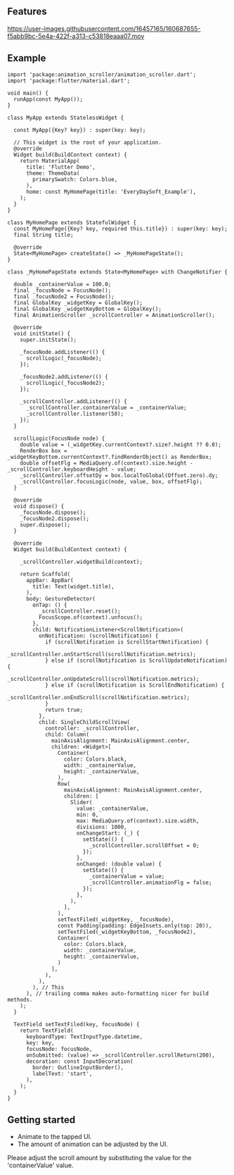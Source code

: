 <!-- 
This README describes the package. If you publish this package to pub.dev,
this README's contents appear on the landing page for your package.

For information about how to write a good package README, see the guide for
[writing package pages](https://dart.dev/guides/libraries/writing-package-pages). 

For general information about developing packages, see the Dart guide for
[creating packages](https://dart.dev/guides/libraries/create-library-packages)
and the Flutter guide for
[developing packages and plugins](https://flutter.dev/developing-packages). 
-->

## Features


https://user-images.githubusercontent.com/16457165/160687655-f5abb9bc-5e4a-422f-a313-c53818eaaa07.mov



## Example

```
import 'package:animation_scroller/animation_scroller.dart';
import 'package:flutter/material.dart';

void main() {
  runApp(const MyApp());
}

class MyApp extends StatelessWidget {

  const MyApp({Key? key}) : super(key: key);

  // This widget is the root of your application.
  @override
  Widget build(BuildContext context) {
    return MaterialApp(
      title: 'Flutter Demo',
      theme: ThemeData(
        primarySwatch: Colors.blue,
      ),
      home: const MyHomePage(title: 'EveryDaySoft_Example'),
    );
  }
}

class MyHomePage extends StatefulWidget {
  const MyHomePage({Key? key, required this.title}) : super(key: key);
  final String title;

  @override
  State<MyHomePage> createState() => _MyHomePageState();
}

class _MyHomePageState extends State<MyHomePage> with ChangeNotifier {

  double _containerValue = 100.0;
  final _focusNode = FocusNode();
  final _focusNode2 = FocusNode();
  final GlobalKey _widgetKey = GlobalKey();
  final GlobalKey _widgetKeyBottom = GlobalKey();
  final AnimationScroller _scrollController = AnimationScroller();

  @override
  void initState() {
    super.initState();

    _focusNode.addListener(() {
      scrollLogic(_focusNode);
    });

    _focusNode2.addListener(() {
      scrollLogic(_focusNode2);
    });

    _scrollController.addListener(() {
      _scrollController.containerValue = _containerValue;
      _scrollController.listener(50);
    });
  }

  scrollLogic(FocusNode node) {
    double value = (_widgetKey.currentContext?.size?.height ?? 0.0);
    RenderBox box = _widgetKeyBottom.currentContext?.findRenderObject() as RenderBox;
    double offsetFlg = MediaQuery.of(context).size.height - _scrollController.keyboardHeight - value;
    _scrollController.offsetDy = box.localToGlobal(Offset.zero).dy;
    _scrollController.focusLogic(node, value, box, offsetFlg);
  }

  @override
  void dispose() {
    _focusNode.dispose();
    _focusNode2.dispose();
    super.dispose();
  }

  @override
  Widget build(BuildContext context) {

    _scrollController.widgetBuild(context);

    return Scaffold(
      appBar: AppBar(
        title: Text(widget.title),
      ),
      body: GestureDetector(
        onTap: () {
          _scrollController.reset();
          FocusScope.of(context).unfocus();
        },
        child: NotificationListener<ScrollNotification>(
          onNotification: (scrollNotification) {
            if (scrollNotification is ScrollStartNotification) {
              _scrollController.onStartScroll(scrollNotification.metrics);
            } else if (scrollNotification is ScrollUpdateNotification) {
              _scrollController.onUpdateScroll(scrollNotification.metrics);
            } else if (scrollNotification is ScrollEndNotification) {
              _scrollController.onEndScroll(scrollNotification.metrics);
            }
            return true;
          },
          child: SingleChildScrollView(
            controller: _scrollController,
            child: Column(
              mainAxisAlignment: MainAxisAlignment.center,
              children: <Widget>[
                Container(
                  color: Colors.black,
                  width: _containerValue,
                  height: _containerValue,
                ),
                Row(
                  mainAxisAlignment: MainAxisAlignment.center,
                  children: [
                    Slider(
                      value: _containerValue,
                      min: 0,
                      max: MediaQuery.of(context).size.width,
                      divisions: 1000,
                      onChangeStart: (_) {
                        setState(() {
                          _scrollController.scrollOffset = 0;
                        });
                      },
                      onChanged: (double value) {
                        setState(() {
                          _containerValue = value;
                          _scrollController.animationFlg = false;
                        });
                      },
                    ),
                  ],
                ),
                setTextFiled(_widgetKey, _focusNode),
                const Padding(padding: EdgeInsets.only(top: 20)),
                setTextFiled(_widgetKeyBottom, _focusNode2),
                Container(
                  color: Colors.black,
                  width: _containerValue,
                  height: _containerValue,
                )
              ],
            ),
          ),
        ), // This
      ), // trailing comma makes auto-formatting nicer for build methods.
    );
  }

  TextField setTextFiled(key, focusNode) {
    return TextField(
      keyboardType: TextInputType.datetime,
      key: key,
      focusNode: focusNode,
      onSubmitted: (value) => _scrollController.scrollReturn(200),
      decoration: const InputDecoration(
        border: OutlineInputBorder(),
        labelText: 'start',
      ),
    );
  }
}
```

## Getting started

* Animate to the tapped UI.
* The amount of animation can be adjusted by the UI.


Please adjust the scroll amount by substituting the value for the 'containerValue' value.
